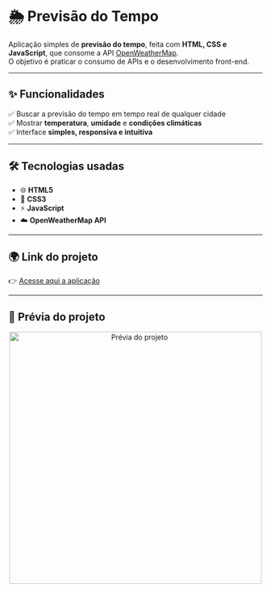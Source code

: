 # 🌦️ Previsão do Tempo

Aplicação simples de **previsão do tempo**, feita com **HTML, CSS e JavaScript**, que consome a API [OpenWeatherMap](https://openweathermap.org/).  
O objetivo é praticar o consumo de APIs e o desenvolvimento front-end.  

---

## ✨ Funcionalidades
✅ Buscar a previsão do tempo em tempo real de qualquer cidade  
✅ Mostrar **temperatura**, **umidade** e **condições climáticas**  
✅ Interface **simples, responsiva e intuitiva**  

---

## 🛠️ Tecnologias usadas
- 🌐 **HTML5**  
- 🎨 **CSS3**  
- ⚡ **JavaScript**  
- ☁️ **OpenWeatherMap API**  

---

## 🌍 Link do projeto
👉 [Acesse aqui a aplicação](https://abiacaroline.github.io/previsao-tempo/)  

---

## 📸 Prévia do projeto
<p align="center">
  <img src="src/images/previsao.png" alt="Prévia do projeto" width="500"/>
</p>  
